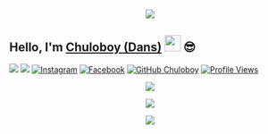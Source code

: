 <h1 align="center">
  <a href="https://git.io/typing-svg">
    <img src="https://readme-typing-svg.herokuapp.com?color=%2340A597&size=30&width=800&lines=Hello,+i'm+Chuloboy.+19+YO;i'am+a+web,mobile+and+bot+developer">
  </a>
</h1>

## Hello, I'm [Chuloboy (Dans)](https://instagram.com/den.zidans) <img src="https://github.com/TheDudeThatCode/TheDudeThatCode/blob/master/Assets/Hi.gif" width="29px"> :sunglasses:
[<img src="https://img.shields.io/badge/Website-techwiz.biz.id-blue">](-)
[<img src="https://img.shields.io/badge/Email-support@techwiz.biz.id-purple">](mailto:support@techwiz.biz.id)
<a href="https://www.instagram.com/den.zidans" target="_blank"><img src="https://img.shields.io/badge/Instagram-%23E4405F.svg?&style=flat-square&logo=instagram&logoColor=white" alt="Instagram"></a>
<a href="https://www.facebook.com/techwiz.id" target="_blank"><img src="https://img.shields.io/badge/Facebook-%231877F2.svg?&style=flat-square&logo=facebook&logoColor=white" alt="Facebook"></a>
[![GitHub Chuloboy](https://img.shields.io/github/followers/techwiz37?label=follow&style=social)](https://github.com/techwiz37)
[![Profile Views](https://komarev.com/ghpvc/?username=techwiz37&label=Profile%20Views)](https://github.com/techwiz37)


<p align="center">
  <a href="https://github.com/chuloboy-dev"><img src="https://github-readme-stats.vercel.app/api?username=techwiz37&theme=tokyonight&show_icons=true" /></a>
</p>

<p align="center">
  <a href="https://github.com/chuloboy-dev"><img src="https://github-readme-streak-stats.herokuapp.com?user=techwiz37&theme=tokyonight&hide_border=false&properties=background&border=%239611C5FF" /></a>
</p>
<p align="center">
  <a href="https://github.com/chuloboy-dev"><img src="https://github-profile-trophy.vercel.app/?username=techwiz37&theme=radical&margin-w=20&no-bg=true&no-frame=false" /></a>
</p>
